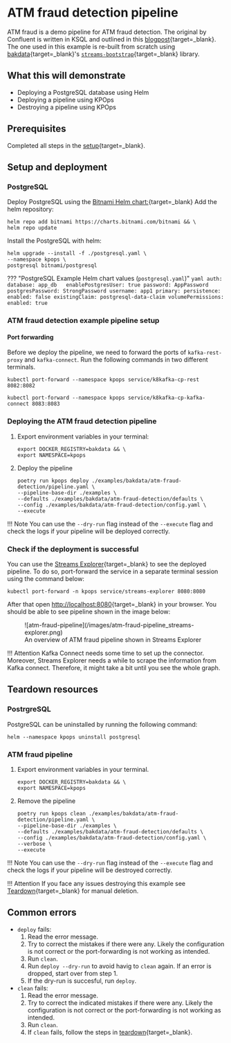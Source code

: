 # ATM fraud detection pipeline

ATM fraud is a demo pipeline for ATM fraud detection. 
The original by Confluent is written in KSQL 
and outlined in this [blogpost](https://www.confluent.io/blog/atm-fraud-detection-apache-kafka-ksql/){target=_blank}. 
The one used in this example is re-built from scratch using [bakdata](https://bakdata.com/){target=_blank}'s 
[`streams-bootstrap`](https://github.com/bakdata/streams-bootstrap){target=_blank} library.

## What this will demonstrate

- Deploying a PostgreSQL database using Helm
- Deploying a pipeline using KPOps
- Destroying a pipeline using KPOps

## Prerequisites

Completed all steps in the [setup](/user/getting-started/setup){target=_blank}.

## Setup and deployment

### PostgreSQL

Deploy PostgreSQL using the [Bitnami Helm chart:](https://artifacthub.io/packages/helm/bitnami/postgresql){target=_blank}
Add the helm repository:
```shell
helm repo add bitnami https://charts.bitnami.com/bitnami && \
helm repo update
```

Install the PostgreSQL with helm:
```shell
helm upgrade --install -f ./postgresql.yaml \
--namespace kpops \
postgresql bitnami/postgresql
```

??? "PostgreSQL Example Helm chart values (`postgresql.yaml`)"
    ```yaml
    auth:
      database: app_db  
      enablePostgresUser: true
      password: AppPassword
      postgresPassword: StrongPassword
      username: app1
    primary:
      persistence:
        enabled: false
        existingClaim: postgresql-data-claim
    volumePermissions:
      enabled: true
    ```

### ATM fraud detection example pipeline setup

#### Port forwarding

Before we deploy the pipeline, we need to forward the ports of `kafka-rest-proxy` and `kafka-connect`. 
Run the following commands in two different terminals.

```shell
kubectl port-forward --namespace kpops service/k8kafka-cp-rest 8082:8082
```

```shell
kubectl port-forward --namespace kpops service/k8kafka-cp-kafka-connect 8083:8083
```

### Deploying the ATM fraud detection pipeline

1. Export environment variables in your terminal:

    ```shell
    export DOCKER_REGISTRY=bakdata && \
    export NAMESPACE=kpops
    ```

2. Deploy the pipeline

    ```shell
    poetry run kpops deploy ./examples/bakdata/atm-fraud-detection/pipeline.yaml \
    --pipeline-base-dir ./examples \
    --defaults ./examples/bakdata/atm-fraud-detection/defaults \
    --config ./examples/bakdata/atm-fraud-detection/config.yaml \
    --execute
    ```
   
!!! Note
    You can use the `--dry-run` flag instead of the `--execute` flag and check the logs if your pipeline will be
    deployed correctly.

### Check if the deployment is successful

You can use the [Streams Explorer](https://github.com/bakdata/streams-explorer){target=_blank} to see the deployed pipeline. 
To do so, port-forward the service in a separate terminal session using the command below:

```shell
kubectl port-forward -n kpops service/streams-explorer 8080:8080
```
After that open [http://localhost:8080](http://localhost:8080){target=_blank} in your browser. 
You should be able to see pipeline shown in the image below:

<figure markdown>
  ![atm-fraud-pipeline](/images/atm-fraud-pipeline_streams-explorer.png)
  <figcaption>An overview of ATM fraud pipeline shown in Streams Explorer</figcaption>
</figure>

!!! Attention
    Kafka Connect needs some time to set up the connector. 
    Moreover, Streams Explorer needs a while to scrape the information from Kafka connect.
    Therefore, it might take a bit until you see the whole graph.

## Teardown resources

### PostrgreSQL

PostgreSQL can be uninstalled by running the following command:

```shell
helm --namespace kpops uninstall postgresql
```

### ATM fraud pipeline

1. Export environment variables in your terminal.

    ```shell
    export DOCKER_REGISTRY=bakdata && \
    export NAMESPACE=kpops
    ```

2. Remove the pipeline

    ```shell
    poetry run kpops clean ./examples/bakdata/atm-fraud-detection/pipeline.yaml \
    --pipeline-base-dir ./examples \
    --defaults ./examples/bakdata/atm-fraud-detection/defaults \
    --config ./examples/bakdata/atm-fraud-detection/config.yaml \
    --verbose \
    --execute
    ```
!!! Note
    You can use the `--dry-run` flag instead of the `--execute` flag and check the logs if your pipeline will be
    destroyed correctly.

!!! Attention
    If you face any issues destroying this example see [Teardown](/user/getting-started/teardown){target=_blank} for manual deletion.

## Common errors

- `deploy` fails:
    1. Read the error message.
    2. Try to correct the mistakes if there were any. Likely the configuration is not correct or the port-forwarding is not working as intended.
    3. Run `clean`.
    4. Run `deploy --dry-run` to avoid havig to `clean` again. If an error is dropped, start over from step 1.
    5. If the dry-run is succesful, run `deploy`.
- `clean` fails:
    1. Read the error message.
    2. Try to correct the indicated mistakes if there were any. Likely the configuration is not correct or the port-forwarding is not working as intended.
    3. Run `clean`.
    4. If `clean` fails, follow the steps in [teardown](/user/getting-started/teardown){target=_blank}.
